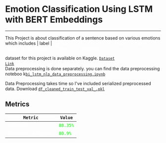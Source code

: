 # Emotion Classification Using LSTM with BERT Embeddings
---
This Project is about classification of a sentence based on various emotions which includes
| label | <p1 style="color:white">Emotion     |
|---|----------|
| 0 | <p1 style="color:white">Fear     |
| 1 | <p1 style="color:white">Anger    |
| 2 | <p1 style="color:white">Love     |
| 3 | <p1 style="color:white">Sadness  |
| 4 | <p1 style="color:white">Fear     |
| 5 | <p1 style="color:white">Surprise |

dataset for this project is available on Kaggle. <code><a href="https://www.kaggle.com/datasets/praveengovi/emotions-dataset-for-nlp">Dataset Link<a/></code>  
Data preprocessing is done separately. you can find the data preprocessing noteboo k<code><a href="https://github.com/PrabhuKiran8790/NLP/blob/main/final-project/bi_lstm_nlp_data_preprocessing.ipynb">bi_lstm_nlp_data_preprocessing.ipynb</a></code>  

Data Preprocessing takes time so I've included serialized preprocessed data. Download <code><a href="https://github.com/PrabhuKiran8790/NLP/blob/main/final-project/df_cleaned_train_test_val_.pkl">df_cleaned_train_test_val_.pkl</a></code>

## Metrics

| <code>Metric</code>              | <code>Value</code>  |
|---------------------|--------|
| <p1 style="color:white">Accuracy            | <code><p1 style="color:lime">88.35%</code> |
| <p1 style="color:white">Validation Accuracy | <code><p1 style="color:lime">80.9%</code>  |
